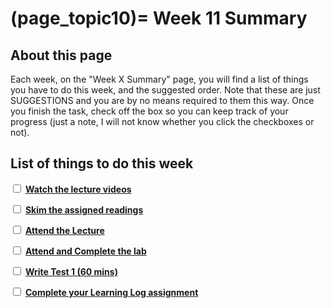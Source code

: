 (page_topic10)=
Week 11 Summary
=======================

## About this page

Each week, on the "Week X Summary" page, you will find a list of things you have to do this week, and the suggested order. 
Note that these are just SUGGESTIONS and you are by no means required to them this way. 
Once you finish the task, check off the box so you can keep track of your progress (just a note, I will not know whether you click the checkboxes or not).

## List of things to do this week

<label><input type="checkbox" id="week10_task1" class="box"> [**Watch the lecture videos**](./videos.md)</input></label>

<label><input type="checkbox" id="week10_task2" class="box"> [**Skim the assigned readings**](./readings.md)</input></label>

<label><input type="checkbox" id="week10_task3" class="box"> [**Attend the Lecture**](./lecture.ipynb) </input></label>

<label><input type="checkbox" id="week10_task5" class="box"> [**Attend and Complete the lab**](./lab.md) </input></label>

<label><input type="checkbox" id="week10_task6" class="box"> [**Write Test 1 (60 mins)**](./test.md) </input></label>

<label><input type="checkbox" id="week10_task7" class="box"> [**Complete your Learning Log assignment**](./learninglog) </input></label>